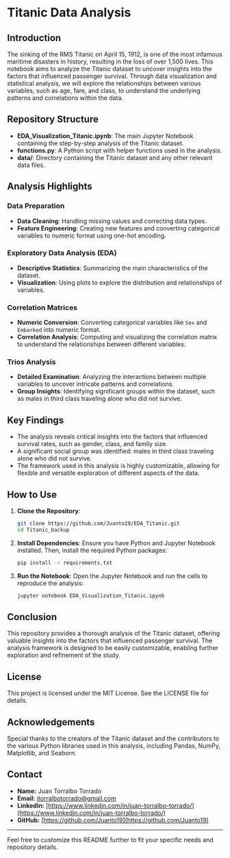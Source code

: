# Titanic Data Analysis

## Introduction
The sinking of the RMS Titanic on April 15, 1912, is one of the most infamous maritime disasters in history, 
resulting in the loss of over 1,500 lives. This notebook aims to analyze the Titanic dataset to uncover insights into the 
factors that influenced passenger survival. Through data visualization and statistical analysis,
we will explore the relationships between various variables, such as age, fare, and class, to understand the 
underlying patterns and correlations within the data.

## Repository Structure

- **EDA_Visualization_Titanic.ipynb**: The main Jupyter Notebook containing the step-by-step analysis of the Titanic dataset.
- **functions.py**: A Python script with helper functions used in the analysis.
- **data/**: Directory containing the Titanic dataset and any other relevant data files.

## Analysis Highlights

### Data Preparation
- **Data Cleaning**: Handling missing values and correcting data types.
- **Feature Engineering**: Creating new features and converting categorical variables to numeric format using one-hot encoding.

### Exploratory Data Analysis (EDA)
- **Descriptive Statistics**: Summarizing the main characteristics of the dataset.
- **Visualization**: Using plots to explore the distribution and relationships of variables.

### Correlation Matrices
- **Numeric Conversion**: Converting categorical variables like `Sex` and `Embarked` into numeric format.
- **Correlation Analysis**: Computing and visualizing the correlation matrix to understand the relationships between different variables.

### Trios Analysis
- **Detailed Examination**: Analyzing the interactions between multiple variables to uncover intricate patterns and correlations.
- **Group Insights**: Identifying significant groups within the dataset, such as males in third class traveling alone who did not survive.

## Key Findings
- The analysis reveals critical insights into the factors that influenced survival rates, such as gender, class, and family size.
- A significant social group was identified: males in third class traveling alone who did not survive.
- The framework used in this analysis is highly customizable, allowing for flexible and versatile exploration of different aspects of the data.

## How to Use
1. **Clone the Repository**:
    ```bash
    git clone https://github.com/Juanto19/EDA_Titanic.git
    cd Titanic_backup
    ```

2. **Install Dependencies**:
    Ensure you have Python and Jupyter Notebook installed. Then, install the required Python packages:
    ```bash
    pip install -r requirements.txt
    ```

3. **Run the Notebook**:
    Open the Jupyter Notebook and run the cells to reproduce the analysis:
    ```bash
    jupyter notebook EDA_Visualization_Titanic.ipynb
    ```

## Conclusion
This repository provides a thorough analysis of the Titanic dataset, offering valuable insights into the factors that influenced passenger survival. The analysis framework is designed to be easily customizable, enabling further exploration and refinement of the study.

## License
This project is licensed under the MIT License. See the LICENSE file for details.

## Acknowledgements
Special thanks to the creators of the Titanic dataset and the contributors to the various Python libraries used in this analysis, including Pandas, NumPy, Matplotlib, and Seaborn.

## Contact

- **Name:** Juan Torralbo Torrado
- **Email:** jtorralbotorrado@gmail.com
- **LinkedIn:**  [https://www.linkedin.com/in/juan-torralbo-torrado/](https://www.linkedin.com/in/juan-torralbo-torrado/)
- **GitHub:** [https://github.com/Juanto19](https://github.com/Juanto19)

---

Feel free to customize this README further to fit your specific needs and repository details.